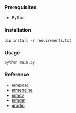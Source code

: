 ### Prerequisites

- Python

### Installation

```
pip install -r requirements.txt
```

### Usage

```
python main.py
```

### Reference

- [mmpose](https://github.com/open-mmlab/mmpose)
- [mmengine](https://github.com/open-mmlab/mmengine)
- [mmcv](https://github.com/open-mmlab/mmcv)
- [mmdet](https://github.com/open-mmlab/mmdetection)
- [gradio](https://github.com/gradio-app/gradio)
